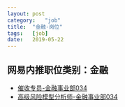 ```yaml
---
layout:	post
category:	"job"
title:	"金融-岗位"
tags:	[job]
date:	2019-05-22
---
```

## 网易内推职位类别：金融
- [催收专员-金融事业部034](http://mobile.bole.netease.com/bole/boleDetail?id=1844&employeeId=346f03c3cda5f04c&key=all)
- [高级风险模型分析师-金融事业部034](http://mobile.bole.netease.com/bole/boleDetail?id=2064&employeeId=346f03c3cda5f04c&key=all)
